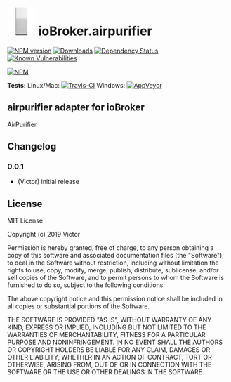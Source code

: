 <h1>
    <img src="admin/airpurifier.png" width="64"/>
    ioBroker.airpurifier
</h1>

[![NPM version](http://img.shields.io/npm/v/iobroker.airpurifier.svg)](https://www.npmjs.com/package/iobroker.airpurifier)
[![Downloads](https://img.shields.io/npm/dm/iobroker.airpurifier.svg)](https://www.npmjs.com/package/iobroker.airpurifier)
[![Dependency Status](https://img.shields.io/david/VictorSvetogor/iobroker.airpurifier.svg)](https://david-dm.org/VictorSvetogor/iobroker.airpurifier)
[![Known Vulnerabilities](https://snyk.io/test/github/VictorSvetogor/ioBroker.airpurifier/badge.svg)](https://snyk.io/test/github/VictorSvetogor/ioBroker.airpurifier)

[![NPM](https://nodei.co/npm/iobroker.airpurifier.png?downloads=true)](https://nodei.co/npm/iobroker.airpurifier/)

**Tests:** Linux/Mac: [![Travis-CI](http://img.shields.io/travis/VictorSvetogor/ioBroker.airpurifier/master.svg)](https://travis-ci.org/VictorSvetogor/ioBroker.airpurifier)
Windows: [![AppVeyor](https://ci.appveyor.com/api/projects/status/github/VictorSvetogor/ioBroker.airpurifier?branch=master&svg=true)](https://ci.appveyor.com/project/VictorSvetogor/ioBroker-airpurifier/)

## airpurifier adapter for ioBroker

AirPurifier

## Changelog

### 0.0.1
* (Victor) initial release

## License
MIT License

Copyright (c) 2019 Victor

Permission is hereby granted, free of charge, to any person obtaining a copy
of this software and associated documentation files (the "Software"), to deal
in the Software without restriction, including without limitation the rights
to use, copy, modify, merge, publish, distribute, sublicense, and/or sell
copies of the Software, and to permit persons to whom the Software is
furnished to do so, subject to the following conditions:

The above copyright notice and this permission notice shall be included in all
copies or substantial portions of the Software.

THE SOFTWARE IS PROVIDED "AS IS", WITHOUT WARRANTY OF ANY KIND, EXPRESS OR
IMPLIED, INCLUDING BUT NOT LIMITED TO THE WARRANTIES OF MERCHANTABILITY,
FITNESS FOR A PARTICULAR PURPOSE AND NONINFRINGEMENT. IN NO EVENT SHALL THE
AUTHORS OR COPYRIGHT HOLDERS BE LIABLE FOR ANY CLAIM, DAMAGES OR OTHER
LIABILITY, WHETHER IN AN ACTION OF CONTRACT, TORT OR OTHERWISE, ARISING FROM,
OUT OF OR IN CONNECTION WITH THE SOFTWARE OR THE USE OR OTHER DEALINGS IN THE
SOFTWARE.